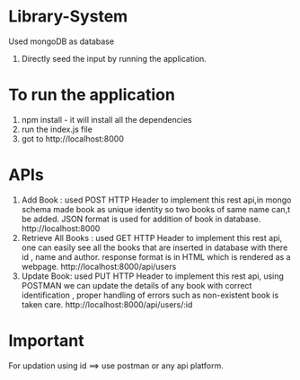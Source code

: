 # Library-System
 Used mongoDB as database
 1. Directly seed the input by running the application.
 # To run the application 
 1. npm install - it will install all the dependencies
 2. run the index.js file
 3. got to  http://localhost:8000
# APIs
 1. Add Book :
     used POST HTTP Header to implement this rest api,in mongo schema made book as unique identity so two books of same name can,t be added.
     JSON format is used for addition of book in database.
    http://localhost:8000
3. Retrieve All Books : used GET HTTP Header to implement this rest api, one can easily see all the books that are inserted in database with there id , name and author.
   response format is in HTML which is rendered as a webpage.
   http://localhost:8000/api/users
5. Update Book: used PUT  HTTP Header to implement this rest api, using POSTMAN we can update the details of any book with correct identification , proper handling of errors such as non-existent book is taken care.
    http://localhost:8000/api/users/:id
# Important
For updation using id ==> use postman or any api platform.
